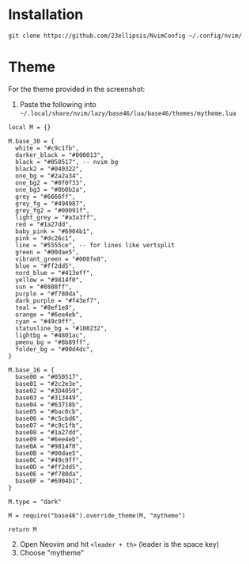# Installation

```
git clone https://github.com/23ellipsis/NvimConfig ~/.config/nvim/
```

# Theme
For the theme provided in the screenshot:
1. Paste the following into `~/.local/share/nvim/lazy/base46/lua/base46/themes/mytheme.lua`
```
local M = {}

M.base_30 = {
  white = "#c9c1fb",
  darker_black = "#000013",
  black = "#050517", -- nvim bg
  black2 = "#040322",
  one_bg = "#2a2a34",
  one_bg2 = "#0f0f33",
  one_bg3 = "#0b0b2a",
  grey = "#6666ff",
  grey_fg = "#494987",
  grey_fg2 = "#09091f",
  light_grey = "#a3a3ff",
  red = "#1a27dd",
  baby_pink = "#6904b1",
  pink = "#dc26c1",
  line = "#5555ce", -- for lines like vertsplit
  green = "#00dae5",
  vibrant_green = "#008fe8",
  blue = "#ff2dd5",
  nord_blue = "#413eff",
  yellow = "#9814f0",
  sun = "#8808ff",
  purple = "#f780da",
  dark_purple = "#f43ef7",
  teal = "#8ef1e8",
  orange = "#6ee4eb",
  cyan = "#49c9ff",
  statusline_bg = "#100232",
  lightbg = "#4801ac",
  pmenu_bg = "#8b89ff",
  folder_bg = "#00d4dc",
}

M.base_16 = {
  base00 = "#050517",
  base01 = "#2c2e3e",
  base02 = "#3D4059",
  base03 = "#313449",
  base04 = "#63718b",
  base05 = "#bac0cb",
  base06 = "#c5cbd6",
  base07 = "#c9c1fb",
  base08 = "#1a27dd",
  base09 = "#6ee4eb",
  base0A = "#9814f0",
  base0B = "#00dae5",
  base0C = "#49c9ff",
  base0D = "#ff2dd5",
  base0E = "#f780da",
  base0F = "#6904b1",
}

M.type = "dark"

M = require("base46").override_theme(M, "mytheme")

return M
```

2. Open Neovim and hit `<leader + th>` (leader is the space key)
3. Choose "mytheme"


